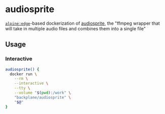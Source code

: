 # audiosprite

[`alpine:edge`](https://hub.docker.com/_/alpine/)-based dockerization of [audiosprite](https://github.com/tonistiigi/audiosprite), the "ffmpeg wrapper that will take in multiple audio files and combines them into a single file"

## Usage

### Interactive

```sh
audiosprite() {
  docker run \
    --rm \
    --interactive \
    --tty \
    --volume "$(pwd):/work" \
    "backplane/audiosprite" \
    "$@"
}
```
